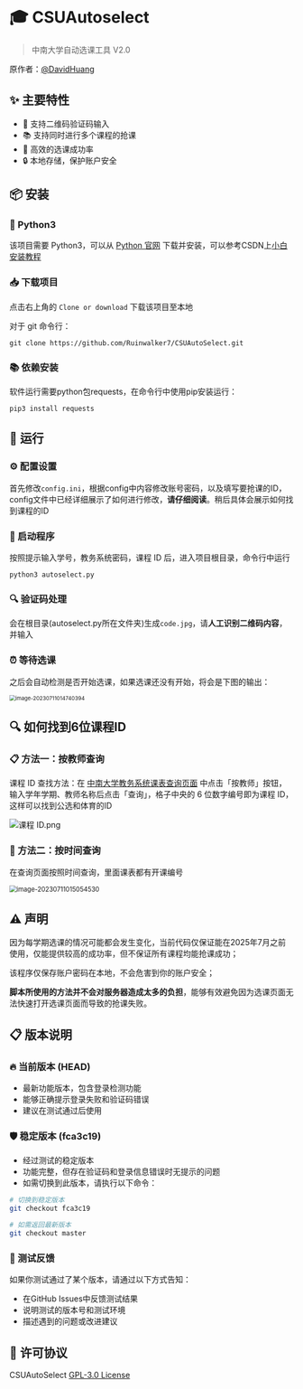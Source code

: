 # 🎓 CSUAutoselect

> 中南大学自动选课工具 V2.0

原作者：[@DavidHuang](https://github.com/CrazyDaveHDY)

## ✨ 主要特性

- 🔐 支持二维码验证码输入
- 📚 支持同时进行多个课程的抢课
- 🚀 高效的选课成功率
- 🔒 本地存储，保护账户安全

## 📦 安装

### 🐍 Python3
该项目需要 Python3，可以从 [Python 官网](https://www.python.org/) 下载并安装，可以参考CSDN上[小白安装教程](https://blog.csdn.net/qq_45502336/article/details/109531599)

### 📥 下载项目
点击右上角的 `Clone or download` 下载该项目至本地

对于 git 命令行：
```console
git clone https://github.com/Ruinwalker7/CSUAutoSelect.git
```

### 📚 依赖安装

软件运行需要python包requests，在命令行中使用pip安装运行：

```console
pip3 install requests
```

## 🚀 运行

### ⚙️ 配置设置
首先修改`config.ini`，根据config中内容修改账号密码，以及填写要抢课的ID，config文件中已经详细展示了如何进行修改，**请仔细阅读**。稍后具体会展示如何找到课程的ID

### 🎯 启动程序
按照提示输入学号，教务系统密码，课程 ID 后，进入项目根目录，命令行中运行
```console
python3 autoselect.py
```

### 🔍 验证码处理
会在根目录(autoselect.py所在文件夹)生成`code.jpg`，请**人工识别二维码内容**，并输入

### ⏰ 等待选课
之后会自动检测是否开始选课，如果选课还没有开始，将会是下图的输出：

<img src="./assets/image-20230711014740394.png" alt="image-20230711014740394" style="zoom: 67%;" />

## 🔍 如何找到6位课程ID

### 📋 方法一：按教师查询
课程 ID 查找方法：在 [中南大学教务系统课表查询页面](http://csujwc.its.csu.edu.cn/jiaowu/pkgl/llsykb/llsykb_find_jg0101.jsp?xnxq01id=2022-2023-2&init=1&isview=0) 中点击「按教师」按钮，输入学年学期、教师名称后点击「查询」，格子中央的 6 位数字编号即为课程 ID，这样可以找到公选和体育的ID

   ![课程 ID.png](https://i.loli.net/2021/01/13/G7mN9BUzpaHRtkw.png)

### 📅 方法二：按时间查询
在查询页面按照时间查询，里面课表都有开课编号

<img src="./assets/image-20230711015054530.png" alt="image-20230711015054530" style="zoom:80%;" />


## ⚠️ 声明

因为每学期选课的情况可能都会发生变化，当前代码仅保证能在2025年7月之前使用，仅能提供较高的成功率，但不保证所有课程均能抢课成功；

该程序仅保存账户密码在本地，不会危害到你的账户安全；

**脚本所使用的方法并不会对服务器造成太多的负担**，能够有效避免因为选课页面无法快速打开选课页面而导致的抢课失败。

## 📋 版本说明

### 🔥 当前版本 (HEAD)
- 最新功能版本，包含登录检测功能
- 能够正确提示登录失败和验证码错误
- 建议在测试通过后使用

### 🛡️ 稳定版本 (fca3c19)
- 经过测试的稳定版本
- 功能完整，但存在验证码和登录信息错误时无提示的问题
- 如需切换到此版本，请执行以下命令：

```bash
# 切换到稳定版本
git checkout fca3c19

# 如需返回最新版本
git checkout master
```

### 📝 测试反馈
如果你测试通过了某个版本，请通过以下方式告知：
- 在GitHub Issues中反馈测试结果
- 说明测试的版本号和测试环境
- 描述遇到的问题或改进建议

## 📄 许可协议

CSUAutoSelect [GPL-3.0 License](https://github.com/CrazyDaveHDY/CSUAutoSelect/blob/master/LICENSE)

